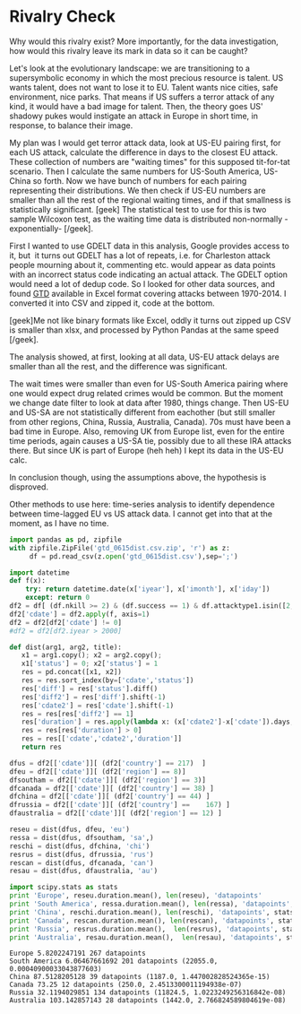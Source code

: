 # Rivalry Check

Why would this rivalry exist? More importantly, for the data investigation, how would this rivalry leave its mark in data so it can be caught?

Let's look at the  evolutionary landscape: we are transitioning to a supersymbolic economy in which the most precious resource is talent. US wants talent, does not want to lose it to EU. Talent wants nice cities, safe environment, nice parks. That means if US suffers a terror attack of any kind, it would have a bad image for talent. Then, the theory goes US' shadowy pukes would instigate an attack  in Europe in short time, in response, to balance their image. 

My plan was I would get terror attack data, look at US-EU pairing first, for each US attack, calculate the difference in days to the closest EU attack. These collection of numbers are "waiting times" for this supposed tit-for-tat scenario. Then I calculate the same numbers for US-South America, US-China so forth. Now we have bunch of numbers for each pairing representing their distributions. We then check if US-EU numbers are smaller than all the rest of the regional waiting times, and if that smallness is statistically significant. [geek] The statistical test to use for this is two sample Wilcoxon test, as the waiting time data is distributed non-normally -exponentially- [/geek].

First I wanted to use GDELT data in this analysis, Google provides
access to it, but  it turns out GDELT has a lot of repeats, i.e. for
Charleston attack people mourning about it, commenting etc. would
appear as data points with an incorrect status code indicating an
actual attack. The GDELT option would need a lot of dedup code. So I
looked for other data sources, and found
[GTD](http://www.start.umd.edu/gtd/) available in Excel format
covering attacks between 1970-2014. I converted it into CSV and zipped
it, code at the bottom.

[geek]Me not like binary formats like Excel, oddly it turns out zipped
up CSV is smaller than xlsx, and processed by Python Pandas at the
same speed [/geek].

The analysis showed, at first, looking at all data, US-EU attack
delays are smaller than all the rest, and the difference was
significant.

The wait times were smaller than even for US-South America pairing
where one would expect drug related crimes would be common. But the
moment we change date filter to look at data after 1980, things
change. Then US-EU and US-SA are not statistically different from
eachother (but still smaller from other regions, China, Russia,
Australia, Canada). 70s must have been a bad time in Europe. Also,
removing UK from Europe list, even for the entire time periods, again
causes a US-SA tie, possibly due to all these IRA attacks there. But
since UK is part of Europe (heh heh) I kept its data in the US-EU
calc.

In conclusion though, using the assumptions above, the hypothesis is
disproved.

Other methods to use here: time-series analysis to identify dependence
between time-lagged EU vs US attack data. I cannot get into that at
the moment, as I have no time.


```python
import pandas as pd, zipfile
with zipfile.ZipFile('gtd_0615dist.csv.zip', 'r') as z:
     df = pd.read_csv(z.open('gtd_0615dist.csv'),sep=';')
```

```python
import datetime
def f(x):
    try: return datetime.date(x['iyear'], x['imonth'], x['iday'])
    except: return 0    
df2 = df[ (df.nkill >= 2) & (df.success == 1) & df.attacktype1.isin([2,3,7]) ]
df2['cdate'] = df2.apply(f, axis=1)
df2 = df2[df2['cdate'] != 0]
#df2 = df2[df2.iyear > 2000]
```

```python
def dist(arg1, arg2, title):
   x1 = arg1.copy(); x2 = arg2.copy();
   x1['status'] = 0; x2['status'] = 1
   res = pd.concat([x1, x2])
   res = res.sort_index(by=['cdate','status'])
   res['diff'] = res['status'].diff()
   res['diff2'] = res['diff'].shift(-1)
   res['cdate2'] = res['cdate'].shift(-1)
   res = res[res['diff2'] == 1]
   res['duration'] = res.apply(lambda x: (x['cdate2']-x['cdate']).days,axis=1)
   res = res[res['duration'] > 0]
   res = res[['cdate','cdate2','duration']]
   return res

dfus = df2[['cdate']][ (df2['country'] == 217)  ]
dfeu = df2[['cdate']][ (df2['region'] == 8)] 
dfsoutham = df2[['cdate']][ (df2['region'] == 3)]
dfcanada = df2[['cdate']][ (df2['country'] == 38) ] 
dfchina = df2[['cdate']][ (df2['country'] == 44) ] 
dfrussia = df2[['cdate']][ (df2['country'] == 	 167) ] 
dfaustralia = df2[['cdate']][ (df2['region'] == 12) ] 
```


```python
reseu = dist(dfus, dfeu, 'eu')
ressa = dist(dfus, dfsoutham, 'sa',)
reschi = dist(dfus, dfchina, 'chi')
resrus = dist(dfus, dfrussia, 'rus')
rescan = dist(dfus, dfcanada, 'can')
resau = dist(dfus, dfaustralia, 'au')

import scipy.stats as stats
print 'Europe', reseu.duration.mean(), len(reseu), 'datapoints'
print 'South America', ressa.duration.mean(), len(ressa), 'datapoints', stats.mannwhitneyu(reseu.duration, ressa.duration)
print 'China', reschi.duration.mean(), len(reschi), 'datapoints', stats.mannwhitneyu(reseu.duration, reschi.duration)
print 'Canada', rescan.duration.mean(), len(rescan), 'datapoints', stats.mannwhitneyu(reseu.duration, rescan.duration)
print 'Russia', resrus.duration.mean(),  len(resrus), 'datapoints', stats.mannwhitneyu(reseu.duration, resrus.duration)
print 'Australia', resau.duration.mean(),  len(resau), 'datapoints', stats.mannwhitneyu(reseu.duration, resau.duration)
```

```text
Europe 5.8202247191 267 datapoints
South America 6.06467661692 201 datapoints (22055.0, 0.00040900033043877603)
China 87.5128205128 39 datapoints (1187.0, 1.447002828524365e-15)
Canada 73.25 12 datapoints (250.0, 2.4513300011194938e-07)
Russia 32.1194029851 134 datapoints (11824.5, 1.0223249256316842e-08)
Australia 103.142857143 28 datapoints (1442.0, 2.766824589804619e-08)
```

